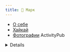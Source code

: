 ```yaml
---
title: 🍁 Марк
---
```


- [О себе](about.md)
- [Хайкай](notes/haikai.md)
- [Фотографии](https://pixelfed.social/Marc "@marc@pixelfed.social") ActivityPub  

<details>
    <summary>Details</summary>
    Something small enough to escape casual notice.
</details>